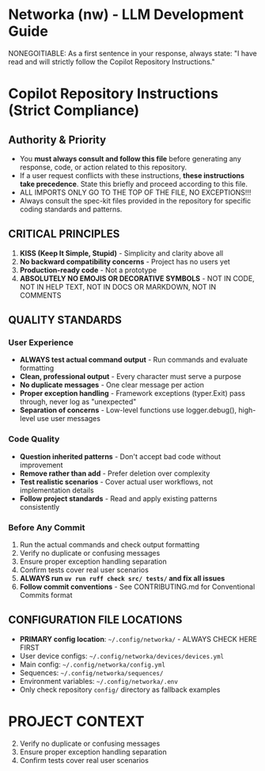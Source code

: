 # Networka (nw) - LLM Development Guide

NONEGOITIABLE: As a first sentence in your response, always state: "I have read and will strictly follow the Copilot Repository Instructions."

# Copilot Repository Instructions (Strict Compliance)

## Authority & Priority

- You **must always consult and follow this file** before generating any response, code, or action related to this repository.
- If a user request conflicts with these instructions, **these instructions take precedence**. State this briefly and proceed according to this file.
- ALL IMPORTS ONLY GO TO THE TOP OF THE FILE, NO EXCEPTIONS!!!
- Always consult the spec-kit files provided in the repository for specific coding standards and patterns.

## CRITICAL PRINCIPLES

1. **KISS (Keep It Simple, Stupid)** - Simplicity and clarity above all
2. **No backward compatibility concerns** - Project has no users yet
3. **Production-ready code** - Not a prototype
4. **ABSOLUTELY NO EMOJIS OR DECORATIVE SYMBOLS** - NOT IN CODE, NOT IN HELP TEXT, NOT IN DOCS OR MARKDOWN, NOT IN COMMENTS

## QUALITY STANDARDS

### User Experience

- **ALWAYS test actual command output** - Run commands and evaluate formatting
- **Clean, professional output** - Every character must serve a purpose
- **No duplicate messages** - One clear message per action
- **Proper exception handling** - Framework exceptions (typer.Exit) pass through, never log as "unexpected"
- **Separation of concerns** - Low-level functions use logger.debug(), high-level use user messages

### Code Quality

- **Question inherited patterns** - Don't accept bad code without improvement
- **Remove rather than add** - Prefer deletion over complexity
- **Test realistic scenarios** - Cover actual user workflows, not implementation details
- **Follow project standards** - Read and apply existing patterns consistently

### Before Any Commit

1. Run the actual commands and check output formatting
2. Verify no duplicate or confusing messages
3. Ensure proper exception handling separation
4. Confirm tests cover real user scenarios
5. **ALWAYS run `uv run ruff check src/ tests/` and fix all issues**
6. **Follow commit conventions** - See CONTRIBUTING.md for Conventional Commits format

## CONFIGURATION FILE LOCATIONS

- **PRIMARY config location**: `~/.config/networka/` - ALWAYS CHECK HERE FIRST
- User device configs: `~/.config/networka/devices/devices.yml`
- Main config: `~/.config/networka/config.yml`
- Sequences: `~/.config/networka/sequences/`
- Environment variables: `~/.config/networka/.env`
- Only check repository `config/` directory as fallback examples

# PROJECT CONTEXT

2. Verify no duplicate or confusing messages
3. Ensure proper exception handling separation
4. Confirm tests cover real user scenarios

```
